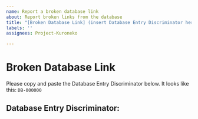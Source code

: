 ```yaml
---
name: Report a broken database link
about: Report broken links from the database
title: "[Broken Database Link] (insert Database Entry Discriminator here)"
labels: ''
assignees: Project-Kuroneko

---
```


# Broken Database Link
Please copy and paste the Database Entry Discriminator below. It looks like this: `DB-000000`

## Database Entry Discriminator:
